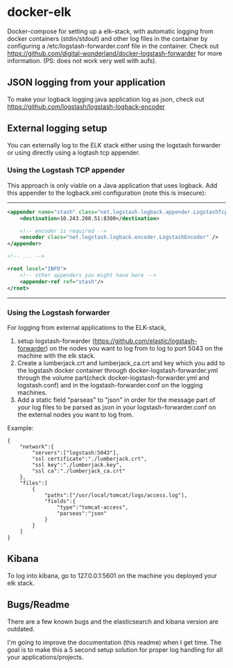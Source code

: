 # docker-elk
Docker-compose for setting up a elk-stack, with automatic logging from docker containers (stdin/stdout) and other log files in the container by configuring a /etc/logstash-forwarder.conf file in the container. Check out https://github.com/digital-wonderland/docker-logstash-forwarder for more information. (PS: does not work very well with aufs).

## JSON logging from your application
To make your logback logging java application log as json, check out https://github.com/logstash/logstash-logback-encoder

## External logging setup
You can externally log to the ELK stack either using the logstash forwarder or using directly using a logtash tcp appender.

### Using the Logstash TCP appender
This approach is only viable on a Java application that uses logback.
Add this appender to the logback.xml configuration (note this is insecure):

---
```xml
<appender name="stash" class="net.logstash.logback.appender.LogstashTcpSocketAppender">
    <destination>10.243.200.51:8300</destination>

    <!-- encoder is required -->
    <encoder class="net.logstash.logback.encoder.LogstashEncoder" />
</appender>

<!-- ... -->

<root level="INFO">
    <!-- other appenders you might have here -->
    <appender-ref ref="stash"/>
</root>
```
---

### Using the Logstash forwarder

For logging from external applications to the ELK-stack, 

1. setup logstash-forwarder (https://github.com/elastic/logstash-forwarder) on the nodes you want to log from to log to port 5043 on the machine with the elk stack.
2. Create a lumberjack.crt and lumberjack_ca.crt and key which you add to the logstash docker container through docker-logstash-forwarder.yml through the volume part(check docker-logstash-forwarder.yml and logstash.conf) and in the logstash-forwarder.conf on the logging machines.
3. Add a static field "parseas" to "json"  in order for the message part of your log files to be parsed as json in your logstash-forwarder.conf on the external nodes you want to log from. 

Example:
```
{                                                                                                                                                                                             
    "network":{                                                                                                                                                                               
        "servers":["logstash:5043"],                                                                                                                                                          
        "ssl certificate":"./lumberjack.crt",                                                                                                                                                 
        "ssl key":"./lumberjack.key",                                                                                                                                                         
        "ssl ca":"./lumberjack_ca.crt"                                                                                                                                                        
    },                                                                                                                                                                                        
    "files":[                                                                                                                                                                                 
        {                                                                                                                                                                                     
            "paths":["/usr/local/tomcat/logs/access.log"],                                                                                                                                    
            "fields":{                                                                                                                                                                        
                "type":"tomcat-access",                                                                                                                                                       
                "parseas":"json"                                                                                                                                                              
            }                                                                                                                                                                                 
        }                                                                                                                                                                           
    ]                                                                                                                                                                                         
}
```

## Kibana
To log into kibana, go to 127.0.0.1:5601 on the machine you deployed your elk stack.

## Bugs/Readme
There are a few known bugs and the elasticsearch and kibana version are outdated.

I'm going to improve the documentation (this readme) when I get time. The goal is to make this a 5 second setup solution for proper log handling for all your applications/projects.
